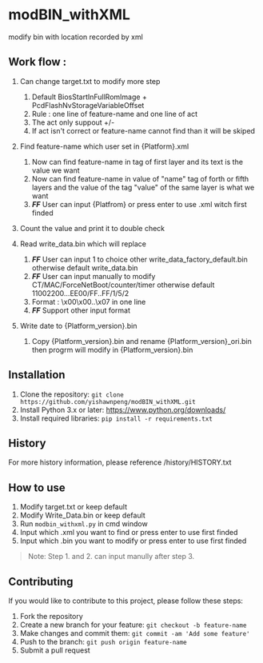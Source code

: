 # modBIN_withXML
modify bin with location recorded by xml

## Work flow :
1. Can change target.txt to modify more step
   1. Default BiosStartInFullRomImage + PcdFlashNvStorageVariableOffset
   2. Rule : one line of feature-name and one line of act 
   3. The act only suppout +/-
   4. If act isn't correct or feature-name cannot find than it will be skiped

2. Find feature-name which user set in {Platform}.xml
   1. Now can find feature-name in tag of first layer and its text is the value we want
   2. Now can find feature-name in value of "name" tag of forth or fifth layers and the value of the tag "value" of the same layer is what we want
   3. ***FF*** User can input {Platfrom} or press enter to use .xml witch first finded

3. Count the value and print it to double check

4. Read write_data.bin which will replace 
   1. ***FF*** User can input 1 to choice other write_data_factory_default.bin otherwise default write_data.bin
   2. ***FF*** User can input manually to modify CT/MAC/ForceNetBoot/counter/timer otherwise default 11002200...EE00/FF..FF/1/5/2
   3. Format : \x00\x00\..\x07 in one line
   4. ***FF*** Support other input format

5. Write date to {Platform_version}.bin
   1. Copy {Platform_version}.bin and rename {Platform_version}_ori.bin then progrm will modify in {Platform_version}.bin

## Installation
1. Clone the repository: ```git clone https://github.com/yishawnpeng/modBIN_withXML.git```
2. Install Python 3.x or later: https://www.python.org/downloads/
3. Install required libraries: ```pip install -r requirements.txt```

## History
For more history information, please reference /history/HISTORY.txt

## How to use
1. Modify target.txt or keep default
2. Modify Write_Data.bin or keep default
3. Run ```modbin_withxml.py``` in cmd window
4. Input which .xml you want to find or press enter to use first finded
5. Input which .bin you want to modify or press enter to use first finded

> Note: Step 1. and 2. can input manully after step 3.

## Contributing
If you would like to contribute to this project, please follow these steps:
 1. Fork the repository
 2. Create a new branch for your feature: ```git checkout -b feature-name```
 3. Make changes and commit them: ```git commit -am 'Add some feature'```
 4. Push to the branch: ```git push origin feature-name```
 5. Submit a pull request